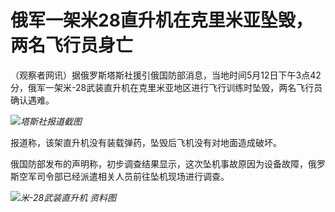 # 俄军一架米28直升机在克里米亚坠毁，两名飞行员身亡

（观察者网讯）据俄罗斯塔斯社援引俄国防部消息，当地时间5月12日下午3点42分，俄军一架米-28武装直升机在克里米亚地区进行飞行训练时坠毁，两名飞行员确认遇难。

![](https://inews.gtimg.com/newsapp_bt/0/15794113057/1000)_塔斯社报道截图_

报道称，该架直升机没有装载弹药，坠毁后飞机没有对地面造成破坏。

俄国防部发布的声明称，初步调查结果显示，这次坠机事故原因为设备故障，俄罗斯空军司令部已经派遣相关人员前往坠机现场进行调查。

![](https://inews.gtimg.com/newsapp_bt/0/15794113058/1000)_米-28武装直升机 资料图_

